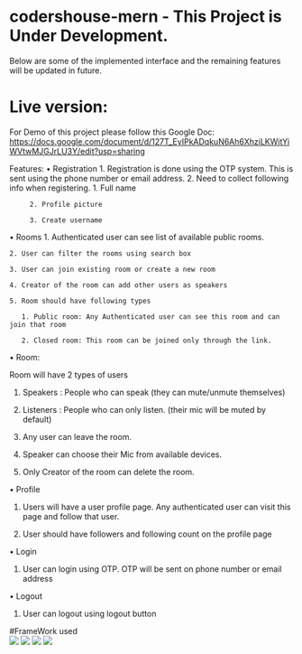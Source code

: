 # codershouse-mern - This Project is Under Development. 
Below are some of the implemented interface and the remaining features will be updated in future.

# Live version:
For Demo of this project please follow this Google Doc: 
https://docs.google.com/document/d/127T_EyIPkADqkuN6Ah6XhziLKWitYiWVtwMJGJrLU3Y/edit?usp=sharing

Features:
• Registration 
    1. Registration is done using the OTP system. This is sent using the phone number or email address. 
    2. Need to collect following info when registering.
         1. Full name
         
         2. Profile picture
         
         3. Create username 
            

• Rooms
    1. Authenticated user can see list of available public rooms.
    
    2. User can filter the rooms using search box
    
    3. User can join existing room or create a new room
    
    4. Creator of the room can add other users as speakers
    
    5. Room should have following types
    
       1. Public room: Any Authenticated user can see this room and can join that room
       
       2. Closed room: This room can be joined only through the link.

• Room:

  Room will have 2 types of users
  
  1. Speakers : People who can speak (they can mute/unmute themselves)
    
  2. Listeners : People who can only listen. (their mic will be muted by default)
     
  3. Any user can leave the room.
     
  4. Speaker can choose their Mic from available devices.
   
  5. Only Creator of the room can delete the room.
     

• Profile

  1. Users will have a user profile page. Any authenticated user can visit this page and follow
that user.

  2. User should have followers and following count on the profile page

• Login

  1. User can login using OTP. OTP will be sent on phone number or email address
     
• Logout

   1. User can logout using logout button

#FrameWork used 
<br>
<img src="https://img.icons8.com/color/50/000000/react-native.png"/> 
<img src="https://img.icons8.com/color/48/000000/nodejs.png"/>
<img src="https://img.icons8.com/color/48/000000/redux.png"/>
<img src="https://img.icons8.com/color/48/000000/mongodb.png"/>

